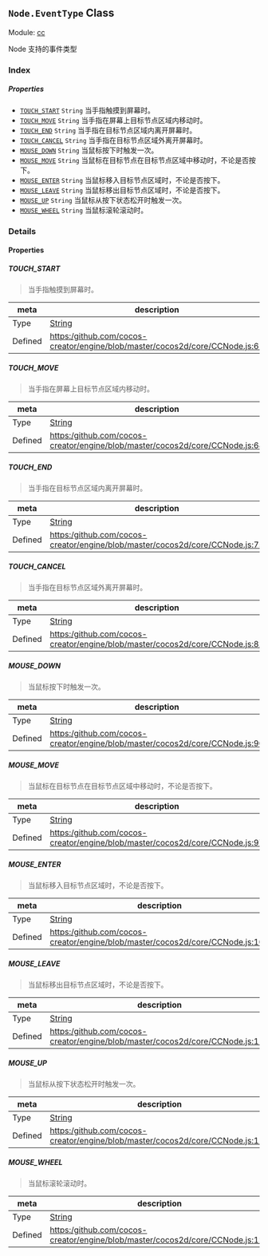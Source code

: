 ## `Node.EventType` Class



Module: [cc](../modules/cc.md)




Node 支持的事件类型

### Index

##### Properties

  - [`TOUCH_START`](#touchstart) `String` 当手指触摸到屏幕时。
  - [`TOUCH_MOVE`](#touchmove) `String` 当手指在屏幕上目标节点区域内移动时。
  - [`TOUCH_END`](#touchend) `String` 当手指在目标节点区域内离开屏幕时。
  - [`TOUCH_CANCEL`](#touchcancel) `String` 当手指在目标节点区域外离开屏幕时。
  - [`MOUSE_DOWN`](#mousedown) `String` 当鼠标按下时触发一次。
  - [`MOUSE_MOVE`](#mousemove) `String` 当鼠标在目标节点在目标节点区域中移动时，不论是否按下。
  - [`MOUSE_ENTER`](#mouseenter) `String` 当鼠标移入目标节点区域时，不论是否按下。
  - [`MOUSE_LEAVE`](#mouseleave) `String` 当鼠标移出目标节点区域时，不论是否按下。
  - [`MOUSE_UP`](#mouseup) `String` 当鼠标从按下状态松开时触发一次。
  - [`MOUSE_WHEEL`](#mousewheel) `String` 当鼠标滚轮滚动时。





### Details


#### Properties


##### TOUCH_START

> 当手指触摸到屏幕时。

| meta | description |
|------|-------------|
| Type | <a href="https://developer.mozilla.org/en/JavaScript/Reference/Global_Objects/String" class="crosslink external" target="_blank">String</a> |
| Defined | [https:/github.com/cocos-creator/engine/blob/master/cocos2d/core/CCNode.js:61](https:/github.com/cocos-creator/engine/blob/master/cocos2d/core/CCNode.js#L61) |



##### TOUCH_MOVE

> 当手指在屏幕上目标节点区域内移动时。

| meta | description |
|------|-------------|
| Type | <a href="https://developer.mozilla.org/en/JavaScript/Reference/Global_Objects/String" class="crosslink external" target="_blank">String</a> |
| Defined | [https:/github.com/cocos-creator/engine/blob/master/cocos2d/core/CCNode.js:68](https:/github.com/cocos-creator/engine/blob/master/cocos2d/core/CCNode.js#L68) |



##### TOUCH_END

> 当手指在目标节点区域内离开屏幕时。

| meta | description |
|------|-------------|
| Type | <a href="https://developer.mozilla.org/en/JavaScript/Reference/Global_Objects/String" class="crosslink external" target="_blank">String</a> |
| Defined | [https:/github.com/cocos-creator/engine/blob/master/cocos2d/core/CCNode.js:75](https:/github.com/cocos-creator/engine/blob/master/cocos2d/core/CCNode.js#L75) |



##### TOUCH_CANCEL

> 当手指在目标节点区域外离开屏幕时。

| meta | description |
|------|-------------|
| Type | <a href="https://developer.mozilla.org/en/JavaScript/Reference/Global_Objects/String" class="crosslink external" target="_blank">String</a> |
| Defined | [https:/github.com/cocos-creator/engine/blob/master/cocos2d/core/CCNode.js:82](https:/github.com/cocos-creator/engine/blob/master/cocos2d/core/CCNode.js#L82) |



##### MOUSE_DOWN

> 当鼠标按下时触发一次。

| meta | description |
|------|-------------|
| Type | <a href="https://developer.mozilla.org/en/JavaScript/Reference/Global_Objects/String" class="crosslink external" target="_blank">String</a> |
| Defined | [https:/github.com/cocos-creator/engine/blob/master/cocos2d/core/CCNode.js:90](https:/github.com/cocos-creator/engine/blob/master/cocos2d/core/CCNode.js#L90) |



##### MOUSE_MOVE

> 当鼠标在目标节点在目标节点区域中移动时，不论是否按下。

| meta | description |
|------|-------------|
| Type | <a href="https://developer.mozilla.org/en/JavaScript/Reference/Global_Objects/String" class="crosslink external" target="_blank">String</a> |
| Defined | [https:/github.com/cocos-creator/engine/blob/master/cocos2d/core/CCNode.js:97](https:/github.com/cocos-creator/engine/blob/master/cocos2d/core/CCNode.js#L97) |



##### MOUSE_ENTER

> 当鼠标移入目标节点区域时，不论是否按下。

| meta | description |
|------|-------------|
| Type | <a href="https://developer.mozilla.org/en/JavaScript/Reference/Global_Objects/String" class="crosslink external" target="_blank">String</a> |
| Defined | [https:/github.com/cocos-creator/engine/blob/master/cocos2d/core/CCNode.js:104](https:/github.com/cocos-creator/engine/blob/master/cocos2d/core/CCNode.js#L104) |



##### MOUSE_LEAVE

> 当鼠标移出目标节点区域时，不论是否按下。

| meta | description |
|------|-------------|
| Type | <a href="https://developer.mozilla.org/en/JavaScript/Reference/Global_Objects/String" class="crosslink external" target="_blank">String</a> |
| Defined | [https:/github.com/cocos-creator/engine/blob/master/cocos2d/core/CCNode.js:111](https:/github.com/cocos-creator/engine/blob/master/cocos2d/core/CCNode.js#L111) |



##### MOUSE_UP

> 当鼠标从按下状态松开时触发一次。

| meta | description |
|------|-------------|
| Type | <a href="https://developer.mozilla.org/en/JavaScript/Reference/Global_Objects/String" class="crosslink external" target="_blank">String</a> |
| Defined | [https:/github.com/cocos-creator/engine/blob/master/cocos2d/core/CCNode.js:118](https:/github.com/cocos-creator/engine/blob/master/cocos2d/core/CCNode.js#L118) |



##### MOUSE_WHEEL

> 当鼠标滚轮滚动时。

| meta | description |
|------|-------------|
| Type | <a href="https://developer.mozilla.org/en/JavaScript/Reference/Global_Objects/String" class="crosslink external" target="_blank">String</a> |
| Defined | [https:/github.com/cocos-creator/engine/blob/master/cocos2d/core/CCNode.js:125](https:/github.com/cocos-creator/engine/blob/master/cocos2d/core/CCNode.js#L125) |






